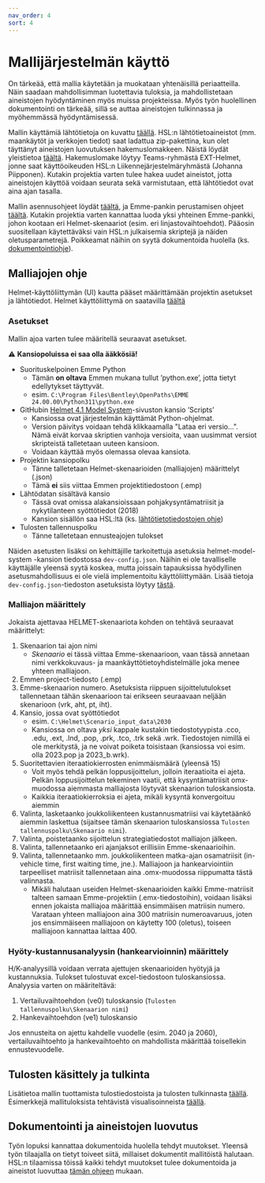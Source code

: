 ```yaml
---
nav_order: 4
sort: 4
---
```


# Mallijärjestelmän käyttö

On tärkeää, että mallia käytetään ja muokataan yhtenäisillä periaatteilla. 
Näin saadaan mahdollisimman luotettavia tuloksia, ja mahdollistetaan aineistojen  hyödyntäminen myös muissa projekteissa. 
Myös työn huolellinen dokumentointi on tärkeää, sillä se auttaa aineistojen tulkinnassa ja myöhemmässä hyödyntämisessä. 

Mallin käyttämiä lähtötietoja on kuvattu [täällä](mallin_lahtotietotiedostot.md). 
HSL:n lähtötietoaineistot (mm. maankäytöt ja verkkojen tiedot) saat ladattua zip-pakettina, kun olet täyttänyt aineistojen luovutuksen hakemuslomakkeen.
Näistä löydät yleistietoa [täältä](HSL_lahtotiedot.md).
Hakemuslomake löytyy Teams-ryhmästä EXT-Helmet, jonne saat käyttöoikeuden HSL:n Liikennejärjestelmäryhmästä (Johanna Piipponen).
Kutakin projektia varten tulee hakea uudet aineistot, jotta aineistojen käyttöä voidaan seurata sekä varmistutaan, että lähtötiedot ovat aina ajan tasalla.

Mallin asennusohjeet löydät [täältä](kaytto-ohje.md), ja Emme-pankin perustamisen ohjeet [täältä](sijopankki.md).
Kutakin projektia varten kannattaa luoda yksi yhteinen Emme-pankki, johon kootaan eri Helmet-skenaariot (esim. eri linjastovaihtoehdot).
Pääosin suositellaan käytettäväksi vain HSL:n julkaisemia skriptejä ja näiden oletusparametrejä.
Poikkeamat näihin on syytä dokumentoida huolella (ks. [dokumentointiohje](HSL-toiden_dokumentointi.md)).

## Malliajojen ohje

Helmet-käyttöliittymän (UI) kautta pääset määrittämään projektin asetukset ja lähtötiedot. Helmet käyttöliittymä on saatavilla [täältä](https://github.com/HSLdevcom/helmet-ui)

### Asetukset

Mallin ajoa varten tulee määritellä seuraavat asetukset. 

:warning: **Kansiopoluissa ei saa olla ääkkösiä!**

- Suorituskelpoinen Emme Python 
  - Tämän **on oltava** Emmen mukana tullut ’python.exe’, jotta tietyt edellytykset täyttyvät.
  - esim. `C:\Program Files\Bentley\OpenPaths\EMME 24.00.00\Python311\python.exe`
- GitHubin [Helmet 4.1 Model System](https://github.com/HSLdevcom/helmet-model-system)-sivuston kansio ’Scripts’
  - Kansiossa ovat järjestelmän käyttämät Python-ohjelmat.
  - Version päivitys voidaan tehdä klikkaamalla "Lataa eri versio...". Nämä eivät korvaa skriptien vanhoja versioita, 
  vaan uusimmat versiot skripteistä talletetaan uuteen kansioon.
  - Voidaan käyttää myös olemassa olevaa kansiota.
- Projektin kansiopolku
  - Tänne talletetaan Helmet-skenaarioiden (malliajojen) määrittelyt (.json)
  - Tämä **ei** siis viittaa Emmen projektitiedostoon (.emp)
- Lähtödatan sisältävä kansio
  - Tässä ovat omissa alakansioissaan pohjakysyntämatriisit ja nykytilanteen syöttötiedot (2018)
  - Kansion sisällön saa HSL:ltä (ks. [lähtötietotiedostojen ohje](mallin_lahtotietotiedostot.md))
- Tulosten tallennuspolku
  - Tänne talletetaan ennusteajojen tulokset

Näiden asetusten lisäksi on kehittäjille tarkoitettuja asetuksia helmet-model-system -kansion tiedostossa `dev-config.json`.
Näihin ei ole tavalliselle käyttäjälle yleensä syytä koskea, mutta joissain tapauksissa hyödyllinen asetusmahdollisuus ei ole vielä implementoitu käyttöliittymään.
Lisää tietoja `dev-config.json`-tiedoston asetuksista löytyy 
[tästä](https://github.com/HSLdevcom/helmet-model-system/tree/olusanya/Scripts#configuring-the-model-run-with-dev-configjson).

### Malliajon määrittely

Jokaista ajettavaa HELMET-skenaariota kohden on tehtävä seuraavat määrittelyt:

1.	Skenaarion tai ajon nimi
    - *Skenaario* ei tässä viittaa Emme-skenaarioon, vaan tässä annetaan nimi verkkokuvaus- ja maankäyttötietoyhdistelmälle joka menee yhteen malliajoon.
2.	Emmen project-tiedosto (.emp)
3.	Emme-skenaarion numero. 
   Asetuksista riippuen sijoittelutulokset tallennetaan tähän skenaarioon tai erikseen seuraavaan neljään skenarioon (vrk, aht, pt, iht).
4.	Kansio, jossa ovat syöttötiedot
    - esim. `C:\Helmet\Scenario_input_data\2030`
    - Kansiossa on oltava *yksi* kappale kustakin tiedostotyypista .cco, .edu, .ext, .lnd, .pop, .prk, .tco, .trk sekä .wrk. 
      Tiedostojen nimillä ei ole merkitystä, ja ne voivat poiketa toisistaan (kansiossa voi esim. olla 2023.pop ja 2023_b.wrk).
5.	Suoritettavien iteraatiokierrosten enimmäismäärä (yleensä 15)
    - Voit myös tehdä pelkän loppusijoittelun, jolloin iteraatioita ei ajeta. Pelkän
      loppusijoittelun tekeminen vaatii, että kysyntämatriisit omx-muodossa aiemmasta malliajosta
      löytyvät skenaarion tuloskansiosta.
    - Kaikkia iteraatiokierroksia ei ajeta, mikäli kysyntä konvergoituu aiemmin
6.	Valinta, lasketaanko joukkoliikenteen kustannusmatriisi vai käytetäänkö aiemmin laskettua 
   (sijaitsee tämän skenaarion tuloskansiossa `Tulosten tallennuspolku\Skenaario nimi`).
7.  Valinta, poistetaanko sijoittelun strategiatiedostot malliajon jälkeen.
8.  Valinta, tallennetaanko eri ajanjaksot erillisiin Emme-skenaarioihin.
9.  Valinta, tallennetaanko mm. joukkoliikenteen matka-ajan osamatriisit (in-vehicle time, first
    waiting time, jne.). Malliajoon ja hankearviointiin tarpeelliset matriisit tallennetaan
    aina .omx-muodossa riippumatta tästä valinnasta.
    - Mikäli halutaan useiden Helmet-skenaarioiden kaikki Emme-matriisit talteen samaan
      Emme-projektiin (.emx-tiedostoihin), voidaan lisäksi ennen jokaista malliajoa määrittää
      ensimmäisen matriisin numero. Varataan yhteen malliajoon aina 300 matriisin numeroavaruus,
      joten jos ensimmäiseen malliajoon on käytetty 100 (oletus), toiseen malliajoon kannattaa
      laittaa 400.

### Hyöty-kustannusanalyysin (hankearvioinnin) määrittely

H/K-analyysillä voidaan verrata ajettujen skenaarioiden hyötyjä ja kustannuksia. Tulokset tulostuvat excel-tiedostoon tuloskansiossa. Analyysia varten on määriteltävä:

1. Vertailuvaihtoehdon (ve0) tuloskansio (`Tulosten tallennuspolku\Skenaarion nimi`)
2. Hankevaihtoehdon (ve1) tuloskansio

Jos ennusteita on ajettu kahdelle vuodelle (esim. 2040 ja 2060), vertailuvaihtoehto ja hankevaihtoehto on mahdollista määrittää toisellekin ennustevuodelle.

## Tulosten käsittely ja tulkinta

Lisätietoa mallin tuottamista tulostiedostoista ja tulosten tulkinnasta [täällä](tulokset.md).
Esimerkkejä mallituloksista tehtävistä visualisoinneista [täällä](esimerkkeja_tuloksista.md).

## Dokumentointi ja aineistojen luovutus

Työn lopuksi kannattaa dokumentoida huolella tehdyt muutokset. 
Yleensä työn tilaajalla on tietyt toiveet siitä, millaiset dokumentit mallitöistä halutaan. 
HSL:n tilaamissa töissä kaikki tehdyt muutokset tulee dokumentoida ja aineistot luovuttaa [tämän ohjeen](HSL-toiden_dokumentointi.md) mukaan.  

